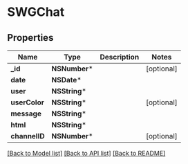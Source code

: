 # SWGChat

## Properties
Name | Type | Description | Notes
------------ | ------------- | ------------- | -------------
**_id** | **NSNumber*** |  | [optional] 
**date** | **NSDate*** |  | 
**user** | **NSString*** |  | 
**userColor** | **NSString*** |  | [optional] 
**message** | **NSString*** |  | 
**html** | **NSString*** |  | 
**channelID** | **NSNumber*** |  | [optional] 

[[Back to Model list]](../README.md#documentation-for-models) [[Back to API list]](../README.md#documentation-for-api-endpoints) [[Back to README]](../README.md)


